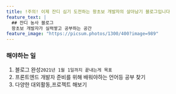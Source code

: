 ```yaml
---
title: !주의! 이제 잔디 심기 도전하는 왕초보 개발자의 살아남기 블로그입니다
feature_text: |
  ## 잔디 농사 블로그
  왕초보 개발자가 실력쌓고 공부하는 공간
feature_image: "https://picsum.photos/1300/400?image=989"
---
```

### 해야하는 일

1. 블로그 완성`2021년 1월 1일까지 끝내는게 목표`
2. 프론트엔드 개발자 준비를 위해 배워야하는 언어등 공부 찾기
3. 다양한 대외활동,프로젝트 해보기
